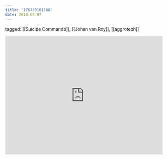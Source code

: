 ```yaml
---
title: '176730101168'
date: 2018-08-07
---
```

tagged: [[Suicide Commando]], [[Johan van Roy]], [[aggrotech]]
<iframe allow="accelerometer; autoplay; clipboard-write; encrypted-media; gyroscope; picture-in-picture" allowfullscreen="" frameborder="0" height="375" id="youtube_iframe" src="https://www.youtube.com/embed/KVZO4fBjF0w?feature=oembed&amp;enablejsapi=1&amp;origin=https://safe.txmblr.com&amp;wmode=opaque" width="500"></iframe>